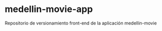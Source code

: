 medellin-movie-app
==================

Repositorio de versionamiento front-end de la aplicación medellin-movie
